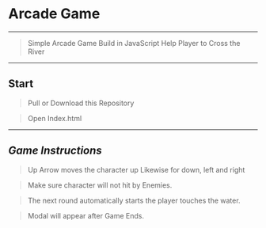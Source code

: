 # **Arcade Game**

---

>Simple Arcade Game Build in JavaScript
>Help Player to Cross the River

---

## **Start**

> Pull or Download this Repository

> Open Index.html

---
## *Game Instructions*

>Up Arrow  moves the character up Likewise for down, left and right

>Make sure character will not hit by Enemies.

>The next round automatically starts the player touches the water.

>Modal will appear after Game Ends.
